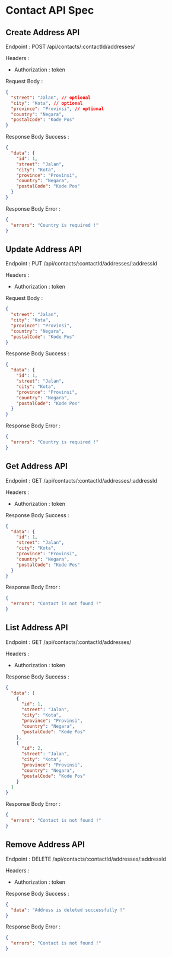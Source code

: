 # Contact API Spec

## Create Address API

Endpoint : POST /api/contacts/:contactId/addresses/

Headers :

- Authorization : token

Request Body :

```json
{
  "street": "Jalan", // optional
  "city": "Kota", // optional
  "province": "Provinsi", // optional
  "country": "Negara", 
  "postalCode": "Kode Pos"
}
```

Response Body Success :

```json
{
  "data": {
    "id": 1,
    "street": "Jalan",
    "city": "Kota",
    "province": "Provinsi",
    "country": "Negara",
    "postalCode": "Kode Pos"
  }
}
```

Response Body Error :

```json
{
  "errors": "Country is required !"
}
```

## Update Address API

Endpoint : PUT /api/contacts/:contactId/addresses/:addressId

Headers :

- Authorization : token

Request Body :

```json
{
  "street": "Jalan",
  "city": "Kota",
  "province": "Provinsi",
  "country": "Negara",
  "postalCode": "Kode Pos"
}
```

Response Body Success :

```json
{
  "data": {
    "id": 1,
    "street": "Jalan",
    "city": "Kota",
    "province": "Provinsi",
    "country": "Negara",
    "postalCode": "Kode Pos"
  }
}
```

Response Body Error :

```json
{
  "errors": "Country is required !"
}
```

## Get Address API

Endpoint : GET /api/contacts/:contactId/addresses/:addressId

Headers :

- Authorization : token

Response Body Success :

```json
{
  "data": {
    "id": 1,
    "street": "Jalan",
    "city": "Kota",
    "province": "Provinsi",
    "country": "Negara",
    "postalCode": "Kode Pos"
  }
}
```

Response Body Error :

```json
{
  "errors": "Contact is not found !"
}
```

## List Address API

Endpoint : GET /api/contacts/:contactId/addresses/

Headers :

- Authorization : token

Response Body Success :

```json
{
  "data": [
    {
      "id": 1,
      "street": "Jalan",
      "city": "Kota",
      "province": "Provinsi",
      "country": "Negara",
      "postalCode": "Kode Pos"
    },
    {
      "id": 2,
      "street": "Jalan",
      "city": "Kota",
      "province": "Provinsi",
      "country": "Negara",
      "postalCode": "Kode Pos"
    }
  ]
}
```

Response Body Error :

```json
{
  "errors": "Contact is not found !"
}
```

## Remove Address API

Endpoint : DELETE /api/contacts/:contactId/addresses/:addressId

Headers :

- Authorization : token

Response Body Success :

```json
{
  "data": "Address is deleted successfully !"
}
```

Response Body Error :

```json
{
  "errors": "Contact is not found !"
}
```
